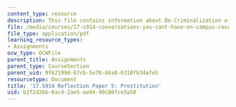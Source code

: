 ```yaml
---
content_type: resource
description: This file contains information about De-Criminalization of prostitution.
file: /media/courses/17-s914-conversations-you-cant-have-on-campus-race-ethnicity-gender-and-identity-spring-2012/b2f2d26b6ac42ae5aa9440c86fce5a58_MIT17_S914S12_prostitution1.pdf
file_type: application/pdf
learning_resource_types:
- Assignments
ocw_type: OCWFile
parent_title: Assignments
parent_type: CourseSection
parent_uid: 9f62199d-67cb-5e70-d4a8-6310fb34afe5
resourcetype: Document
title: '17.S914 Reflection Paper 5: Prostitution'
uid: b2f2d26b-6ac4-2ae5-aa94-40c86fce5a58
---
```

